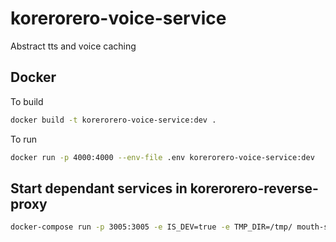 # korerorero-voice-service

Abstract tts and voice caching

## Docker

To build

```bash
docker build -t korerorero-voice-service:dev .
```

To run

```bash
docker run -p 4000:4000 --env-file .env korerorero-voice-service:dev
```

## Start dependant services in korerorero-reverse-proxy

```bash
docker-compose run -p 3005:3005 -e IS_DEV=true -e TMP_DIR=/tmp/ mouth-shapes
```
